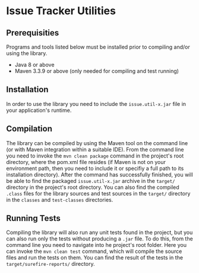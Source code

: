 # Issue Tracker Utilities

## Prerequisities

Programs and tools listed below must be installed prior to compiling and/or using the library.

* Java 8 or above
* Maven 3.3.9 or above (only needed for compiling and test running)

## Installation

In order to use the library you need to include the `issue.util-x.jar` file in your application's runtime.

## Compilation

The library can be compiled by using the Maven tool on the command line (or with Maven integration within a suitable IDE). From the command line you need to invoke the `mvn clean package` command in the project's root directory, where the pom.xml file resides (if Maven is not on your environment path, then you need to include it or specifiy a full path to its installation directory). After the command has successfully finished, you will be able to find the packaged `issue.util-x.jar` archive in the `target/` directory in the project's root directory. You can also find the compiled `.class` files for the library sources and test sources in the `target/` directory in the `classes` and `test-classes` directories.

## Running Tests

Compiling the library will also run any unit tests found in the project, but you can also run only the tests without producing a `.jar` file. To do this, from the command line you need to navigate into he project's root folder. Here you can invoke the `mvn clean test` command, which will compile the source files and run the tests on them. You can find the result of the tests in the `target/surefire-reports/` directory.